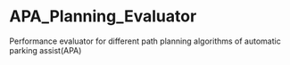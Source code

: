 # APA_Planning_Evaluator
Performance evaluator for different path planning algorithms of automatic parking assist(APA)

